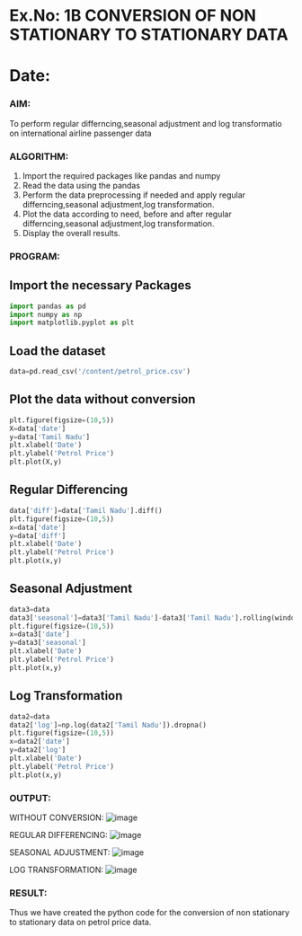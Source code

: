 # Ex.No: 1B                     CONVERSION OF NON STATIONARY TO STATIONARY DATA
# Date: 

### AIM:
To perform regular differncing,seasonal adjustment and log transformatio on international airline passenger data
### ALGORITHM:
1. Import the required packages like pandas and numpy
2. Read the data using the pandas
3. Perform the data preprocessing if needed and apply regular differncing,seasonal adjustment,log transformation.
4. Plot the data according to need, before and after regular differncing,seasonal adjustment,log transformation.
5. Display the overall results.
### PROGRAM:
## Import the necessary Packages
```python
import pandas as pd
import numpy as np
import matplotlib.pyplot as plt
```
## Load the dataset
```python
data=pd.read_csv('/content/petrol_price.csv')
```
## Plot the data without conversion
```python
plt.figure(figsize=(10,5))
X=data['date']
y=data['Tamil Nadu']
plt.xlabel('Date')
plt.ylabel('Petrol Price')
plt.plot(X,y)
```
## Regular Differencing
```python
data['diff']=data['Tamil Nadu'].diff()
plt.figure(figsize=(10,5))
x=data['date']
y=data['diff']
plt.xlabel('Date')
plt.ylabel('Petrol Price')
plt.plot(x,y)
```
## Seasonal Adjustment
```python
data3=data
data3['seasonal']=data3['Tamil Nadu']-data3['Tamil Nadu'].rolling(window=3).mean()
plt.figure(figsize=(10,5))
x=data3['date']
y=data3['seasonal']
plt.xlabel('Date')
plt.ylabel('Petrol Price')
plt.plot(x,y)
```
## Log Transformation
```python
data2=data
data2['log']=np.log(data2['Tamil Nadu']).dropna()
plt.figure(figsize=(10,5))
x=data2['date']
y=data2['log']
plt.xlabel('Date')
plt.ylabel('Petrol Price')
plt.plot(x,y)
```

### OUTPUT:

WITHOUT CONVERSION:
![image](https://github.com/user-attachments/assets/0f6cac38-abf1-4fc8-9a83-54c67e22ad16)

REGULAR DIFFERENCING:
![image](https://github.com/user-attachments/assets/63917bc4-d982-4f57-a77d-63d851314a75)

SEASONAL ADJUSTMENT:
![image](https://github.com/user-attachments/assets/2938f359-941b-4371-ba9f-512772bdb23a)

LOG TRANSFORMATION:
![image](https://github.com/user-attachments/assets/d3710f71-69ac-4f21-b89e-0e76c1823479)


### RESULT:
Thus we have created the python code for the conversion of non stationary to stationary data on petrol price
data.
